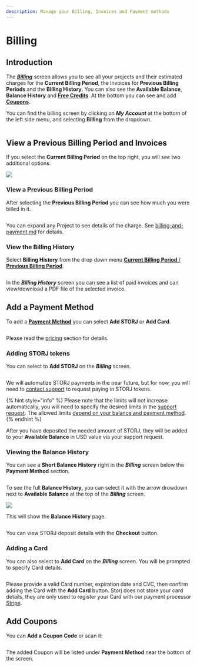 ```yaml
---
description: Manage your Billing, Invoices and Payment methods
---
```


# Billing

## Introduction

The [_**Billing**_](billing.md) screen allows you to see all your projects and their estimated charges for the **Current Billing Period**, the Invoices for **Previous Billing Periods** and the **Billing History**. You can also see the **Available Balance**, **Balance History** and [**Free Credits**](../../../billing-payment-and-accounts-1/storj-token/promotional-credits.md#credits). At the bottom you can see and add [**Coupons**](../../../billing-payment-and-accounts-1/storj-token/promotional-credits.md#coupons).&#x20;

You can find the billing screen by clicking on _**My Account**_ at the bottom of the left side menu, and selecting **Billing** from the dropdown.

<figure><img src="../../../.gitbook/assets/image (27).png" alt=""><figcaption></figcaption></figure>

## View a Previous Billing Period and Invoices

If you select the **Current Billing Period** on the top right, you will see two additional options:

![](<../../../.gitbook/assets/image (146) (1).png>)

### View a Previous Billing Period

After selecting the **Previous Billing Period** you can see how much you were billed in it.

<figure><img src="../../../.gitbook/assets/image (9).png" alt=""><figcaption></figcaption></figure>

You can expand any Project to see details of the charge. See [billing-and-payment.md](../../../billing-payment-and-accounts-1/pricing/billing-and-payment.md "mention") for details.

### View the Billing History

Select **Billing History** from the drop down menu [**Current Billing Period** / **Previous Billing Period**](billing.md#view-a-previous-billing-period-and-invoices).

<figure><img src="../../../.gitbook/assets/image (20).png" alt=""><figcaption></figcaption></figure>

In the _**Billing History**_ screen you can see a list of paid invoices and can view/download a PDF file of the selected invoice.

## Add a Payment Method

To add a [**Payment Method**](../../../billing-payment-and-accounts-1/storj-token/) you can select **Add STORJ** or **Add Card**.

<figure><img src="../../../.gitbook/assets/image (18).png" alt=""><figcaption></figcaption></figure>

Please read the [pricing](../../../billing-payment-and-accounts-1/pricing/ "mention") section for details.

### Adding STORJ tokens

You can select to **Add STORJ** on the _**Billing**_ screen.

<figure><img src="../../../.gitbook/assets/image (21).png" alt=""><figcaption></figcaption></figure>

We will automatize STORJ payments in the near future, but for now, you will need to [contact support](https://supportdcs.storj.io/hc/en-us/requests/new?ticket\_form\_id=360000683212) to request paying in STORJ tokens.

{% hint style="info" %}
Please note that the limits will not increase automatically, you will need to specify the desired limits in the [support request](https://supportdcs.storj.io/hc/en-us/requests/new?ticket\_form\_id=360000683212). The allowed limits [depend on your balance and payment method](../../../concepts/limits.md).
{% endhint %}

After you have deposited the needed amount of STORJ, they will be added to your **Available Balance** in USD value via your support request.

### Viewing the Balance History

You can see a **Short Balance History** right in the _**Billing**_ screen below the **Payment Method** section.

<figure><img src="../../../.gitbook/assets/image (25).png" alt=""><figcaption></figcaption></figure>

To see the full **Balance History,** you can select it with the arrow drowdown next to **Available Balance** at the top of the _**Billing**_ screen.

![](<../../../.gitbook/assets/image (135) (1) (1) (1).png>)

This will show the **Balance History** page.

<figure><img src="../../../.gitbook/assets/image (13).png" alt=""><figcaption></figcaption></figure>

You can view STORJ deposit details with the **Checkout** button.

### Adding a Card

You can also select to **Add Card** on the _**Billing**_ screen. You will be prompted to specify Card details.

<figure><img src="../../../.gitbook/assets/image (12).png" alt=""><figcaption></figcaption></figure>

Please provide a valid Card number, expiration date and CVC, then confirm adding the Card with the **Add Card** button. Storj does not store your card details, they are only used to register your Card with our payment processor [Stripe](https://stripe.com/).

## Add Coupons

You can **Add a Coupon Code** or scan it:

<figure><img src="../../../.gitbook/assets/image (8).png" alt=""><figcaption></figcaption></figure>

The added Coupon will be listed under **Payment Method** near the bottom of the screen.
